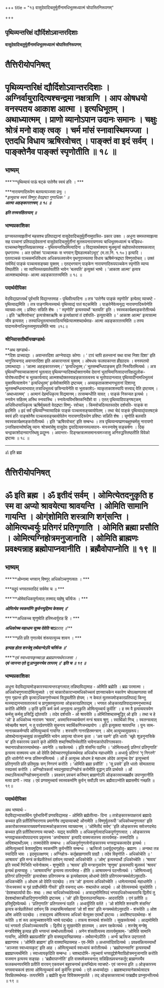 +++
title = "१३ वासुदेवादिचतुर्मूर्तीनामधिभूतमध्यात्मं चोपास्तिनिरूपणम्"

+++


## पृथिव्यन्तरिक्षं द्यौर्दिशोऽवान्तरदिशाः

**वासुदेवादिचतुर्मूर्तीनामधिभूतमध्यात्मं चोपास्तिनिरूपणम्**

# **तैत्तिरीयोपनिषत्**

# **पृथिव्यन्तरिक्षं द्यौर्दिशोऽवान्तरदिशाः । अग्निर्वायुरादित्यश्चन्द्रमा नक्षत्राणि । आप ओषधयो वनस्पतय आकाश आत्मा । इत्यधिभूतम् । अथाध्यात्मम् । प्राणो व्यानोऽपान उदानः समानः । चक्षुः श्रोत्रं मनो वाक् त्वक् । चर्म मांसं स्नावास्थिमज्जा । एतदधि विधाय ऋषिरवोचत् । पाङ्क्तं वा इदं सर्वम् । पाङ्क्तेनैव पाङ्क्तं स्पृणोतीति ॥ १८ ॥**

## **भाष्यम्**

***'**पृथिव्यायं पाऊं षट्कं पातेनैव स्वयं हरिः । ***

***नारायणादिरूपेण बलयत्यञ्जसा प्रभुः ।  
**इत्युवाच स्वयं विष्णुर् वेदद्रष्टा गुणाधिकः ' ॥  
**आत्मा अहङ्कारतत्त्वम् ॥ १८ ॥***

***इति तत्त्वसंहितायाम् ॥***

### **भाष्यप्रकाशिका**

प्राग्व्यस्तव्याहृतीनां महसश्च प्रतिपाद्यानां वासुदेवादिचतुर्मूर्तीनामुपास्ति- प्रकार उक्तः । अधुना समस्तव्याहृत्या सह पञ्चानां प्रतिपाद्यदेवतानां वासुदेवादिचतुर्मूर्तीनां मूलरूपनारायणस्य चाधिभूतमध्यात्मं च षड्विध- पञ्चस्थानेषूपास्तिप्रकारमाह - पृथिव्यन्तरिक्षमित्यादिना ॥ विद्यासार्थक्याय मूलमूर्त्या सहोपास्तेरावश्यकत्वात् पृथगारम्भः । अत एवोक्तं ‘पञ्चात्मकः स भगवान् द्विषडात्मकोऽभूत्' (म.ता.नि. १.१० ) इत्यादि । एतत्पञ्चकं पञ्चकमधिविधाय अधिकफलवत्त्वेन पृथगुपास्यतया विधाय ऋषिर्मन्त्रद्रष्टा विष्णुरवोचत् । उक्तं सर्वमिदं पाङ्कं पञ्चत्वसङ्ख्या युक्तम् । एतद्भगवान् पाङ्केन नारायणादिरूपपञ्चकेन स्पृणोति व्याप्य तिष्ठतीति । सा व्याप्तिस्तत्प्रवर्तयतीति भावेन 'बलयति' इत्युक्तं भाष्ये । 'आकाश आत्मा' इत्यत्र आत्मशब्दार्थमाह- आत्मा अहङ्कारतत्त्वमिति ॥ १८ ॥

### **पदार्थदीपिका**

वेदविद्याप्राप्त्यर्थं पूर्वभावि विद्यान्तरमाह - पृथिवीत्यादिना ॥ तत्र 'पातेनैव पाङ्कं स्पृणोति' इत्येतद् व्याचष्टे - पृथिव्याद्यमिति । तत्र पाङ्गमित्यस्यार्थः पृथिव्याद्यं पातं षट्कमिति । पाङ्तेनैवेत्यनूद्य नारायणादिरूपेणेति व्याख्या-तम् । प्रविष्टः सन्निति शेषः । ' स्पृणोति' इत्यस्यार्थो 'बलयति' इति । स्वस्वकार्यक्षमङ्करोतीत्यर्थः । इति 'ऋषिरवोचत्' इत्यत्रोक्तऋषिः क इत्यपेक्षायां तं दर्शयति- इत्युवाचेति ॥
' आकाश आत्मा' इत्यत्रात्मा जीव इत्यसत् । तस्याधिभूतत्वाभावादित्यभिप्रेत्यात्मशब्दार्थमाह- आत्मा अहङ्कारतत्त्वमिति ॥ तस्य पादानत्वेनाधिभूतत्त्वमुपपन्नमिति भावः ॥१८॥

### **श्रीनिवासतीर्थीयखण्डार्थः**

**अथ खण्डार्थः-  
**दिशः प्राच्याद्याः । अवान्तरदिशा आग्नेयाद्याः कोणाः । ' टापं चापि हलन्तानां यथा वाचा निशा दिशा' इति भागुरिवचनाद् अवान्तरदिशा इति आकारान्तत्वं युक्तम् । ओषधयः फलपाकान्ता व्रीह्यादयः । वनस्पतयो ऽश्वत्थाद्याः । ‘आत्मा अहङ्कारतत्त्वम्।’ ‘इत्यधिभूतम्।’ भूतसम्बन्धिपाङ्कम् इति निरूपितमित्यर्थः । अत्र पृथिव्यग्निवाय्वाकाशानां भूतत्वात् पृथिव्यग्न्यादिशब्दोक्तानामेव देवानां भूताभिमानित्वादन्तरिक्षद्युलोक- योरोषध्यादीनां च भूतकार्यत्वाद् आत्मशब्दोक्तस्याहङ्कारतत्वस्य च भूतोपादानत्वात् पृथिव्यादीनामधिभूतत्वं युक्तमित्याशयेन ' इत्यधिभूतम्’ इत्येवोक्तमिति द्रष्टव्यम् । अव्याकृताकाशभागभूतानां दिशान्तु भूतसम्बन्धित्वाभावात् तत्राधिभूतत्वं छत्रिन्यायेनेति वा भूताकाशेऽ- व्याकृताकाशस्यापि सत्त्वाद् वेति द्रष्टव्यम् । 'अथाध्यात्मम्' । अत्मानं देहमधिकृत्य विद्यमानम्। तत्सम्बन्धीति यावत् । पाङ्कं निरूप्यत इत्यर्थः । स्नावेन सहितम् अस्थि स्नावास्थि । स्नावेत्यविभक्तिकनिर्देशो वा । एतत् पृथिव्यादिपाङ्गषट्कम् अधिविधायाधिकृत्य ऋषिर्मुख्यतो वेदद्रष्टा विष्णु- रवोचत् । किमवोचदित्यतस्तदेव दर्शयति- पाङ्कं वा इदमिति ॥ इदं सर्वं पृथिव्यग्निवाय्वादिकं पाङ्कं पञ्चत्वसङ्ख्ययोपेतम् । तथा चेदं पाङ्कं पृथिव्याद्यंपातषट्कं स्वयं हरिः पाङ्क्तेनैव पञ्चत्वसङ्ख्ययोपेतेन नारायणादिरूपेण प्रविष्टः सन्निति शेषः । सृणोति बलयति स्वस्वकार्यक्षमङ्करोतीत्यर्थः । इति ‘ऋषिरवोचत्’ इति सम्बन्धः । तत्र पृथिव्यन्यप्प्राणचक्षुश्चर्मसु नारायणो ऽन्तरिक्षवाय्वोषधिषु व्यानः श्रोत्रमांसेषु वासुदेवः द्वयादित्यवनस्पत्यपान- मनःस्नावेषु सङ्कर्षणः । दिक् चन्द्राकाशोदानवागस्थिषु प्रद्युम्नः । अवान्तर- दिड्नक्षत्रात्मसमानत्वमज्जासु अनिरुद्धस्तिष्ठतीति विवेको द्रष्टव्यः ॥ १८ ॥

------------------------------------------------------------------------

ॐ इति ब्रह्म

# **तैत्तिरीयोपनिषत्**

# **ॐ इति ब्रह्म । ॐ इतीदं सर्वम् । ओमित्येतदनुकृति ह स्म वा अप्यो श्रावयेत्या श्रावयन्ति । ओमिति सामानि गायन्ति । ओग्ंशोमिति शस्त्राणि शग्ंसन्ति । ओमित्यध्वर्युः प्रतिगरं प्रतिगृणाति । ओमिति ब्रह्मा प्रसौति । ओमित्यग्निहोत्रमनुजानाति । ओमिति ब्राह्मणः प्रवक्ष्यन्नाह ब्रह्मोपाप्नवानीति । ब्रह्मैवोपाप्नोति ॥ १९ ॥**

## **भाष्यम्**

***‘**ओम्नामा भगवान् विष्णुर् अधिकोञ्चगुणत्वतः । ***

***यद्रूपं भगवतस्तदिदं सर्वमेव च ॥ ***

***'**ओमेवाधिकपूर्णत्वात् तस्माद् यज्ञेषु चर्त्विजः । ***

***ओमित्येव स्वकर्माणि कुर्वन्त्युद्दिश्य केशवम् ॥'***

***'**अधिकच्च शृणुष्वेति हरिमध्वर्युराह हि । ***

***अधिकोच्च महाधाम सूच्च देवेति चाऽ**दरात् ॥'***

***'**प्रति प्रति गृणात्येवं शंरूपात्युच्च शावन । ***

***इत्याह होता शस्त्रेषु तथैवान्येऽपि चर्त्विजः ॥'***

***‘**एवं स्वाध्यायकृच्चाऽह ब्रह्मप्राप्त्यर्थमञ्जसा ।  
**एवं जानन्त एते तु प्राप्नुवन्त्येव तत्परम् ॥' इति च ॥ १९ ॥***

### **भाष्यप्रकाशिका**

अधुना वेदविद्यायामोङ्कारस्यात्यन्तरङ्गत्वात् तन्निष्ठविद्यामाह - ओमिति ब्रह्मेति । ब्रह्म परमात्मा । अधिकोचगुणत्वादोमित्युच्यते । एवं चाकारोकाराभ्यामधिकोच्चत्वं ज्ञानवाचकेन मकारेण चोपलक्षणतया सर्वे गुणा गृह्यन्त इति कृत्वाऽधिकगुणोच्चत्वं सिद्ध्यतीति ज्ञेयम् । न केवलं मूलरूपमोङ्कारप्रतिपाद्यं किन्तु मत्स्याद्यनन्तावताररूपं च प्रागुक्तव्युत्पत्त्या ओङ्कारप्रतिपाद्यम् । भगवत ओङ्कारप्रतिपाद्यत्वमनुभवारूढं करोति ओमिति ॥ कृतिं कृतिं कर्म कर्म अनुसृत्य अनुकृति ओमित्युच्चार्य कुर्वति' । ह स्म वै इत्यव्ययत्रयेण कर्मसु कर्मसु प्रसिद्धिं द्योतयति । तदेव दर्शयति - ओ श्रावयेति ॥ ओमितिशब्दसम्बुद्धिर् ओ इति । तथा च हे 'ओ' हे अधिकोच्च नारायण 'श्रावय', अस्माभिरुच्चार्यमाणं मन्त्रं श्रावय श्रुणु । स्वार्थिको णिच् । स्वतन्त्रत्वात् स्वेच्छयैव श्रवणं, न तु परप्रेरणयेति सूचनाय स्वार्थिकणिजन्तप्रयोगः । इति इत्युक्त्वा श्रावयन्ति । पुनः साम- नानाख्यकर्मण्यपि ओमित्युच्चार्य गायन्ति । शस्त्राणि गानरहितमन्त्रान् । ओम् अत्युच्चसुखरूप। ओशब्देनात्युच्चसुखं तत्सुखमिति भावेन आवृत्त्या योजना कृता । ‘अव रक्षणे' इति धातोः 'च्छ्रोः शूडनुनासिके च' इति वकारस्य उकारे कृते ओमिति शब्दनिष्पत्तिर्भवतीति भावेनाकारोपरिगतवकार- स्थानापन्नोकारस्यार्थमाह- अवनेति ॥ रक्षकेत्यर्थः । इति शंसन्ति पठन्ति । ‘ओमित्यध्वर्युः प्रतिगरं प्रतिगृणाति' इत्यस्य वाक्यस्य धाम ओ देवेति प्रेषोच्चारणपूर्वकमर्थमाह अधिकोच महाधामेति ॥ अध्वर्युः प्रतिगरं ‘गृ निगरणे' इति धातोर्गरो मन्त्रः प्रतिमन्त्रमित्यर्थः । ओं हे अत्युच्च ओधाम हे महाधाम ओदेव अत्युच्च देव' इत्युच्चार्य प्रतिगृणाति प्रति प्रतिमुखः सन् निगरणं करोति । ‘ओमिति ब्रह्मा प्रसौति' । 'सु प्रसवे' इति धातोः सोमलताया रसप्रसवं करोति । अग्निहोत्रकर्ता भवदनुज्ञयाऽग्निहोत्रं करोमीति वृद्धान् प्रति प्रार्थयते । ओं तथाऽस्त्वित्यग्निहोत्रमनुजानाति । प्रवक्ष्यन् प्रवचनं करिष्यन् ब्राह्मणोऽपि ओङ्कारवाच्यब्रह्मैव उपाप्नुवानीति मत्वा प्रागो - त्याह । एवं प्रणवमुच्चार्य स्वस्वकर्माणि कुर्वन् सर्वोऽपि जनः ब्रह्मैवाऽप्नोति ब्रह्मसमीपं गच्छति ॥१९॥

### **पदार्थदीपिका**

अथ भाष्यार्थः -  
वेदविद्याभ्यासार्थिनः पूर्वभाविनीं प्रणवविद्यामाह - ओमिति ब्रह्मेतीत्या- दिना ॥ तत्रोङ्काररूपाक्षरत्वं ब्रह्मादेः कथ्यत इति प्रतीतिनिवारणाय प्रमाणेनैव तद्वयाव्याचष्टे ओंनामेति ॥ विष्णुर्मूलरूपी 'अधिकोच्चगुणत्वत' इति अकारोकारमकाराख्यवर्णत्रयात्मकोङ्कारस्य व्याख्यानम् । ‘ओमितीदं सर्वम्’ 'इति ओङ्कारस्य सर्वजगदभेदः कथ्यत इति प्रतीतिवारणाय व्याचष्टे- यद्यद् रूपमिति ॥ अधिकपूर्णत्वादधिकपूर्णगुणत्वात् । ओङ्कारस्य भगवद्वाचकत्वोपपादनाय प्रवृत्तस्य 'अप्योश्रावय' इत्यादि वाक्यजातस्य तात्पर्यमाह- तस्मादिति ॥ अपिशब्दार्थोऽयम् । तस्मादेवेति सम्बन्धः । अधिकपूर्णगुणत्वेनोङ्कारस्य भगवद्वाचकत्वादेव इत्यर्थः । ओमित्युच्चार्य केशवमुद्दिश्य स्वकर्माणि कुर्वन्तीति सम्बन्धः । ऋत्विजो ऽध्वर्यूद्भागृहोतृ- ब्रह्माणः । अन्यथा तन्न स्यादिति भावः । इदमुपलक्षणम् । अग्निहोत्र- कर्तृब्राह्मणावपि ग्राह्यौ । तदेव विवृणोति - अधिकोचेति ॥ ' आश्रावय' इति मन्त्रं कर्त्रप्रतीतेस्तं दर्शयन् व्याचष्टे अधिकोचेति ॥ 'ओम्' इत्यस्यार्थो ऽधिकोच्चेति । ‘श्रावय’ इति स्वार्थे णिजिति भावेनोक्तम् - शृणुष्वेति ॥ ‘श्रावय' इति मन्त्रानुसारेण ‘शृणुष्व' इत्यस्यापि मूलरूपं 'श्रावय' इत्यर्थ इत्यप्याहुः । ‘आश्रावयन्ति’ इत्यस्य तात्पर्यमाह - हीति ॥ आश्रावमन्त्रं पठन्तीत्यर्थः । ‘ओमित्यध्वर्युः प्रतिगरं प्रतिगृणाति' इत्यत्रोक्तः प्रतिगरमन्त्रः क इत्यपेक्षायाम् ओधामो देवेति प्रतिगरमन्त्रमर्थतोऽनुवदति- अधिकच्चेति ॥ ओधाम ओ देवेति पदच्छेदः । तत्र 'ओ' इत्यस्य अधिकोच्चेति । धामेत्यस्यार्थः महाधामेति । ‘तेजःस्वरूपं च गृहं प्राज्ञैर्धामेति गीयते' इति वचनाद् धाम- शब्दस्तेज आद्यर्थः । ओ देवेत्यस्यार्थः सूचदेवेति । 'देवशब्दपर्यायो दैव- शब्दः । तथा चाधिकोच्चदेवेत्यर्थः । अत्राद्यमोमितिपदं भगवदधिकोच्चत्ववाचि द्वितीयं तु देवशब्दोक्तक्रीडादिगुणानामिति द्रष्टव्यम् । 'ओ' इति द्विवारपठनाभिप्रायः- आदरादिति । एनं प्रतीति ॥ हरिमुद्दिश्येत्यर्थः । 'प्रतिगृणाति' प्रतिगरमन्त्रं पठति । अध्वर्युरिति वर्तते । 'ओ शोमिति शस्त्राणि शंसन्ति' इत्यत्र कर्त्रप्रतीतेस्तं दर्शयन् किं तच्छत्रमित्यपेक्षायां ‘ओ शों शाव' इति मन्त्रमर्थतोऽनुवदति - शंरूपेति ॥ ओश ओंश अवेति पदच्छेदः । तत्राद्यस्य ओमित्यस्य अधिको चेत्युक्त एवार्थो द्रष्टव्यः । अवशिष्टपदार्थमाह- शं रूपेति ॥ शं रूप अत्युच्चशावनेति भाष्ये पदच्छेदः । तत्रत्य शस्यार्थः शंरूपेति । सुखरूपेत्यर्थः । आद्यमोमिति पदं भगवतो ऽधिकोञ्च्चत्ववाचि । द्वितीयं तु सुखस्येति ज्ञातव्यम् । अवन रक्षकेत्यर्थः । शस्त्रेषु मन्त्रेषु मन्त्रविशेषेषु इत्याह इति भगवन्तं सम्बोधयतीत्यर्थः । अनेन शंसतीत्यस्य तात्पर्यमुक्तम्- 'ओमिति सामानि गायन्ति, ओमिति ब्रह्माप्रसौति' इति वाक्यद्वयाभिप्रायमाह - तथैवान्येऽपीति । अन्ये ऋत्विज उद्गातारो ब्रह्माणश्च । ‘ओमिति ब्राह्मण' इति वाक्याभिप्रायमाह - एव-मिति ॥ अध्वर्य्यादिवदित्यर्थः । प्रवक्ष्यन्नित्यस्यार्थो 'अञ्जसा स्वाध्यायकृत्’ इति आह । ओमित्युच्चार्य स्वाध्यायं करोतीत्यर्थः । 'ब्रह्मोपाप्नवानि' इत्यस्यार्थो ब्रह्मप्राप्त्यर्थमिति । स्वाध्यायकृदिति सम्बन्धः । चशब्दादोमि- त्युच्चार्य भगवदुद्देशेनैवाग्रिहोत्रमनुजानाति करोति यजमान इत्यस्य सङ्ग्रहः । 'ब्रह्मैवापाप्नोति' इति वाक्यमेकवचनात् सन्निहितप्रवचनकर्तुर् ब्राह्मणस्यैव फलकथनपरमिति प्रतीतिं वारयन् एकवचनं बहुवचनार्थ इत्यभिप्रेत्य व्याचष्टे- एवं जानन्त इति ॥ ओङ्कारस्य भगववाचकत्वं ज्ञात्वा ओमित्युच्चार्य कर्म कुर्वन्ति इत्यर्थः । एते अध्वर्य्याद्याः । ब्रह्मशब्दस्यानेकार्थत्वादत्र विवक्षितमर्थमाह- तत्परमिति ॥ ब्रह्मेति बुध्या विविक्तमनुवर्तते । तद् ओङ्काकारवाच्यं परब्रह्मैव प्राप्नुवन्तीत्यर्थः ॥ १९ ॥

